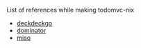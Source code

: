 List of references while making todomvc-nix
- [deckdeckgo](https://github.com/deckgo/deckdeckgo)
- [dominator](https://github.com/Pauan/rust-dominator)
- [miso](https://github.com/dmjio/miso)

